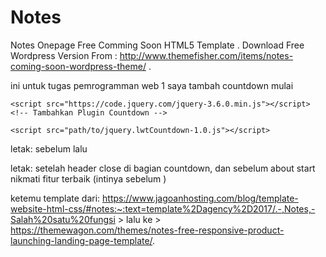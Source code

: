 Notes 
=========

Notes Onepage Free Comming Soon HTML5 Template .
Download Free Wordpress Version From : http://www.themefisher.com/items/notes-coming-soon-wordpress-theme/ . 


ini untuk tugas pemrogramman web 1
saya tambah countdown mulai
<!-- Tambahkan jQuery -->
    <script src="https://code.jquery.com/jquery-3.6.0.min.js"></script>
    <!-- Tambahkan Plugin Countdown -->
      
    <script src="path/to/jquery.lwtCountdown-1.0.js"></script>
   letak: sebelum <!-- </head> -->
lalu
              <!-- Countdown Initialization -->

<script>
    $(document).ready(function () {
        $('#countdown_dashboard').countDown({
            targetDate: {
                day: 31,
                month: 12,
                year: 2024,
                hour: 23,
                min: 59,
                sec: 59,
                utc: true
            },
            onComplete: function () {
                alert('Countdown selesai!');
            }
        });
    });
</script>

letak:
setelah header close di bagian countdown, dan
sebelum about start nikmati fitur terbaik
(intinya sebelum </body>)


ketemu template dari:
https://www.jagoanhosting.com/blog/template-website-html-css/#notes:~:text=template%2Dagency%2D2017/.-,Notes,-Salah%20satu%20fungsi > lalu ke > https://themewagon.com/themes/notes-free-responsive-product-launching-landing-page-template/.
